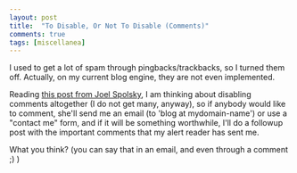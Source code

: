 ```yaml
---
layout: post
title:  "To Disable, Or Not To Disable (Comments)"
comments: true
tags: [miscellanea]
---
```



I used to get a lot of spam through pingbacks/trackbacks, so I turned them off. Actually, on my current blog engine, they are not even implemented.

Reading [this post from Joel Spolsky](http://www.joelonsoftware.com/items/2007/07/20.html), I am thinking about disabling comments altogether (I do not get many, anyway), so if anybody would like to comment, she'll send me an email (to 'blog at mydomain-name') or use a "contact me" form, and if it will be something worthwhile, I'll do a followup post with the important comments that my alert reader has sent me.

What you think? (you can say that in an email, and even through a comment ;) )

